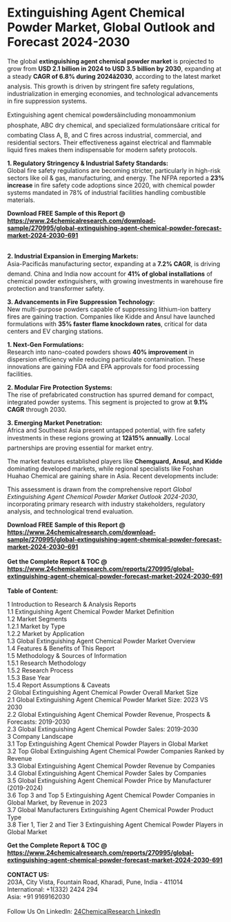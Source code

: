 <h1>Extinguishing Agent Chemical Powder Market, Global Outlook and Forecast 2024-2030</h1><p>The global <strong>extinguishing agent chemical powder market</strong> is projected to grow from <strong>USD 2.1 billion in 2024 to USD 3.5 billion by 2030</strong>, expanding at a steady <strong>CAGR of 6.8% during 2024â2030</strong>, according to the latest market analysis. This growth is driven by stringent fire safety regulations, industrialization in emerging economies, and technological advancements in fire suppression systems.</p><p>Extinguishing agent chemical powdersâincluding monoammonium phosphate, ABC dry chemical, and specialized formulationsâare critical for combating Class A, B, and C fires across industrial, commercial, and residential sectors. Their effectiveness against electrical and flammable liquid fires makes them indispensable for modern safety protocols.</p><p><strong>1. Regulatory Stringency &amp; Industrial Safety Standards:</strong><br>
Global fire safety regulations are becoming stricter, particularly in high-risk sectors like oil &amp; gas, manufacturing, and energy. The NFPA reported a <strong>23% increase</strong> in fire safety code adoptions since 2020, with chemical powder systems mandated in 78% of industrial facilities handling combustible materials.</p><div><b>Download FREE Sample of this Report @ 
            <a href="https://www.24chemicalresearch.com/download-sample/270995/global-extinguishing-agent-chemical-powder-forecast-market-2024-2030-691">
            https://www.24chemicalresearch.com/download-sample/270995/global-extinguishing-agent-chemical-powder-forecast-market-2024-2030-691</a></b></div><br><p><strong>2. Industrial Expansion in Emerging Markets:</strong><br>
Asia-Pacificâs manufacturing sector, expanding at a <strong>7.2% CAGR</strong>, is driving demand. China and India now account for <strong>41% of global installations</strong> of chemical powder extinguishers, with growing investments in warehouse fire protection and transformer safety.</p><p><strong>3. Advancements in Fire Suppression Technology:</strong><br>
New multi-purpose powders capable of suppressing lithium-ion battery fires are gaining traction. Companies like Kidde and Ansul have launched formulations with <strong>35% faster flame knockdown rates</strong>, critical for data centers and EV charging stations.</p><p><strong>1. Next-Gen Formulations:</strong><br>
Research into nano-coated powders shows <strong>40% improvement</strong> in dispersion efficiency while reducing particulate contamination. These innovations are gaining FDA and EPA approvals for food processing facilities.</p><p><strong>2. Modular Fire Protection Systems:</strong><br>
The rise of prefabricated construction has spurred demand for compact, integrated powder systems. This segment is projected to grow at <strong>9.1% CAGR</strong> through 2030.</p><p><strong>3. Emerging Market Penetration:</strong><br>
Africa and Southeast Asia present untapped potential, with fire safety investments in these regions growing at <strong>12â15% annually</strong>. Local partnerships are proving essential for market entry.</p><p>The market features established players like <strong>Chemguard, Ansul, and Kidde</strong> dominating developed markets, while regional specialists like Foshan Huahao Chemical are gaining share in Asia. Recent developments include:</p><p>This assessment is drawn from the comprehensive report <em>Global Extinguishing Agent Chemical Powder Market Outlook 2024-2030</em>, incorporating primary research with industry stakeholders, regulatory analysis, and technological trend evaluation.</p><div><b>Download FREE Sample of this Report @ 
            <a href="https://www.24chemicalresearch.com/download-sample/270995/global-extinguishing-agent-chemical-powder-forecast-market-2024-2030-691">
            https://www.24chemicalresearch.com/download-sample/270995/global-extinguishing-agent-chemical-powder-forecast-market-2024-2030-691</a></b></div><br><div><b>Get the Complete Report & TOC @ 
            <a href="https://www.24chemicalresearch.com/reports/270995/global-extinguishing-agent-chemical-powder-forecast-market-2024-2030-691">
            https://www.24chemicalresearch.com/reports/270995/global-extinguishing-agent-chemical-powder-forecast-market-2024-2030-691</a></b></div><br>
            <b>Table of Content:</b><p>1 Introduction to Research & Analysis Reports<br />
    1.1 Extinguishing Agent Chemical Powder Market Definition<br />
    1.2 Market Segments<br />
        1.2.1 Market by Type<br />
        1.2.2 Market by Application<br />
    1.3 Global Extinguishing Agent Chemical Powder Market Overview<br />
    1.4 Features & Benefits of This Report<br />
    1.5 Methodology & Sources of Information<br />
        1.5.1 Research Methodology<br />
        1.5.2 Research Process<br />
        1.5.3 Base Year<br />
        1.5.4 Report Assumptions & Caveats<br />
2 Global Extinguishing Agent Chemical Powder Overall Market Size<br />
    2.1 Global Extinguishing Agent Chemical Powder Market Size: 2023 VS 2030<br />
    2.2 Global Extinguishing Agent Chemical Powder Revenue, Prospects & Forecasts: 2019-2030<br />
    2.3 Global Extinguishing Agent Chemical Powder Sales: 2019-2030<br />
3 Company Landscape<br />
    3.1 Top Extinguishing Agent Chemical Powder Players in Global Market<br />
    3.2 Top Global Extinguishing Agent Chemical Powder Companies Ranked by Revenue<br />
    3.3 Global Extinguishing Agent Chemical Powder Revenue by Companies<br />
    3.4 Global Extinguishing Agent Chemical Powder Sales by Companies<br />
    3.5 Global Extinguishing Agent Chemical Powder Price by Manufacturer (2019-2024)<br />
    3.6 Top 3 and Top 5 Extinguishing Agent Chemical Powder Companies in Global Market, by Revenue in 2023<br />
    3.7 Global Manufacturers Extinguishing Agent Chemical Powder Product Type<br />
    3.8 Tier 1, Tier 2 and Tier 3 Extinguishing Agent Chemical Powder Players in Global Market<br />
    </p><div><b>Get the Complete Report & TOC @ 
            <a href="https://www.24chemicalresearch.com/reports/270995/global-extinguishing-agent-chemical-powder-forecast-market-2024-2030-691">
            https://www.24chemicalresearch.com/reports/270995/global-extinguishing-agent-chemical-powder-forecast-market-2024-2030-691</a></b></div><br><b>CONTACT US:</b><br>
            203A, City Vista, Fountain Road, Kharadi, Pune, India - 411014<br>
            International: +1(332) 2424 294<br>
            Asia: +91 9169162030 <br><br>
            Follow Us On LinkedIn: <a href="https://www.linkedin.com/company/24chemicalresearch/">24ChemicalResearch LinkedIn</a>